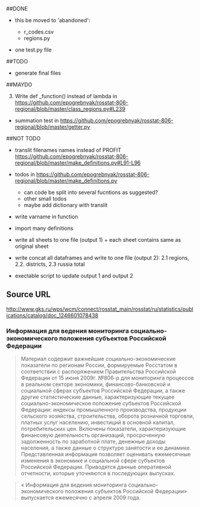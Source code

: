 ##DONE

- this be moved to 'abandoned':
  - r_codes.csv
  - regions.py


- one test.py file

##TODO

- generate final files 

##MAYDO

3. Write def _function() instead of lambda in https://github.com/epogrebnyak/rosstat-806-regional/blob/master/class_regions.py#L239
- summation test in https://github.com/epogrebnyak/rosstat-806-regional/blob/master/getter.py


##NOT TODO

- translit filenames names instead of PROFIT https://github.com/epogrebnyak/rosstat-806-regional/blob/master/make_definitions.py#L91-L96

- todos in https://github.com/epogrebnyak/rosstat-806-regional/blob/master/make_definitions.py
  -  can code be split into several fucntions as suggested?
  -  other small todos
  -  maybe add dictionary with translit 

- write varname in function 
- import many definitions 
- write all sheets to one file (output 1) + each sheet contains same as original sheet 
- write concat all dataframes and write to one file (output 2): 2.1 regions, 2.2. districts, 2.3 russia total
- exectable script to update output 1 and output 2

## Source URL
<http://www.gks.ru/wps/wcm/connect/rosstat_main/rosstat/ru/statistics/publications/catalog/doc_1246601078438>

### Информация для ведения мониторинга социально-экономического положения субъектов Российской Федерации

> Материал содержит важнейшие социально-экономические показатели по регионам России, формируемые Росстатом в соответствии с распоряжением Правительства Российской Федерации от 15 июня 2009г. №806-р для мониторинга процессов в реальном секторе экономики, финансово-банковской и социальной сферах субъектов Российской Федерации, а также другие статистические данные, характеризующие текущее социально-экономическое положение субъектов Российской Федерации: индексы промышленного производства, продукции сельского хозяйства, строительства, оборота розничной торговли, платных услуг населению, инвестиций в основной капитал, потребительских цен. Включены показатели, характеризующие финансовую деятельность организаций, просроченную задолженность по заработной плате, денежные доходы населения, а также данные о структуре занятости и ее динамике.
> Представленная информация позволяет оценивать ежемесячные изменения в экономике и социальной сфере субъектов Российской Федерации. 
> Приводятся данные оперативной отчетности, которые уточняются в последующих выпусках. 

> « Информация для ведения мониторинга социально-экономического положения субъектов Российской Федерации» выпускается ежемесячно с апреля 2009 года.
